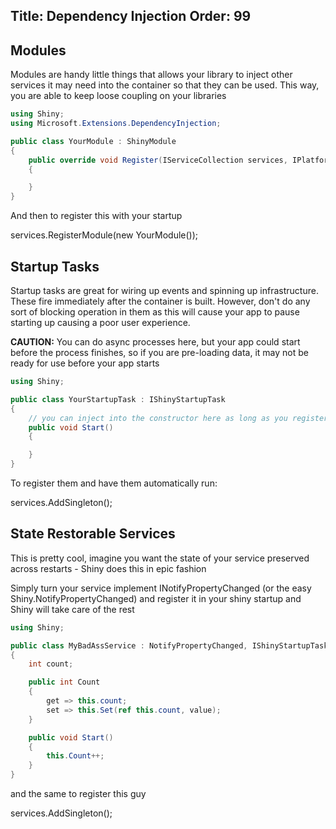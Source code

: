 Title: Dependency Injection
Order: 99
---

## Modules

Modules are handy little things that allows your library to inject other services it may need into the container so that they can be used.  This way, you are able to keep loose coupling on your libraries

```cs
using Shiny;
using Microsoft.Extensions.DependencyInjection;

public class YourModule : ShinyModule
{
    public override void Register(IServiceCollection services, IPlatform platform)
    {

    }
}
```

And then to register this with your startup

<?! Startup ?>
services.RegisterModule(new YourModule());
<?!/ Startup ?>



## Startup Tasks

Startup tasks are great for wiring up events and spinning up infrastructure.  These fire immediately after the container is built.  However, don't do any sort of blocking operation in them as this will cause your app to pause starting up causing a poor user experience.

**CAUTION:** You can do async processes here, but your app could start before the process finishes, so if you are pre-loading data, it may not be ready for use before your app starts

```cs
using Shiny;

public class YourStartupTask : IShinyStartupTask
{
    // you can inject into the constructor here as long as you register the service in the startup
    public void Start()
    {

    }
}
```

To register them and have them automatically run:

<?! Startup ?>
services.AddSingleton<YourStartupTask>();
<?!/ Startup ?>

## State Restorable Services

This is pretty cool, imagine you want the state of your service preserved across restarts - Shiny does this in epic fashion

Simply turn your service implement INotifyPropertyChanged (or the easy Shiny.NotifyPropertyChanged) and register it in your shiny startup and Shiny will take care of the rest

```cs
using Shiny;

public class MyBadAssService : NotifyPropertyChanged, IShinyStartupTask
{
    int count;

    public int Count
    {
        get => this.count;
        set => this.Set(ref this.count, value);
    }

    public void Start()
    {
        this.Count++;
    }
}
```

and the same to register this guy

<?! Startup ?>
services.AddSingleton<MyBadAssService>();
<?!/ Startup ?>
